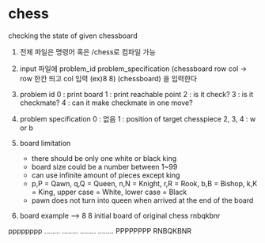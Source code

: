 # chess
checking the state of given chessboard
1. 전체 파일은 명령어 혹은 /chess로 컴파일 가능
2. input 파일에
   problem_id
   problem_specification
   (chessboard row col -> row 한칸 띄고 col 입력 (ex)8 8)
   (chessboard)
   을 입력한다
3. problem id 
    0 : print board
    1 : print reachable point
    2 : is it check?
    3 : is it checkmate?
    4 : can it make checkmate in one move?
4. problem specification
   0 : 없음
   1 : position of target chesspiece
   2, 3, 4 : w or b
5. board limitation
   - there should be only one white or black king
   - board size could be a number between 1~99
   - can use infinite amount of pieces except king
   - p,P = Qawn, q,Q = Queen, n,N = Knight, r,R = Rook, b,B = Bishop, k,K = King, upper case = White, lower case = Black
   - pawn does not turn into queen when arrived at the end of the board

6. board example --> 8 8 initial board of original chess
rnbqkbnr


pppppppp
........
........
........
........
PPPPPPPP
RNBQKBNR
